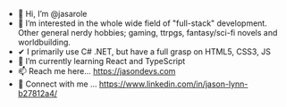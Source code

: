 - 👋 Hi, I’m @jasarole
- 👀 I’m interested in the whole wide field of "full-stack" development. Other general nerdy hobbies; gaming, ttrpgs, fantasy/sci-fi novels and worldbuilding.
- ✔ I primarily use C# .NET, but have a full grasp on HTML5, CSS3, JS
- 🌱 I’m currently learning React and TypeScript
- 📫 Reach me here... https://jasondevs.com
- 🤝 Connect with me ... https://www.linkedin.com/in/jason-lynn-b27812a4/

<!---
jasarole/jasarole is a ✨ special ✨ repository because its `README.md` (this file) appears on your GitHub profile.
You can click the Preview link to take a look at your changes.
--->
